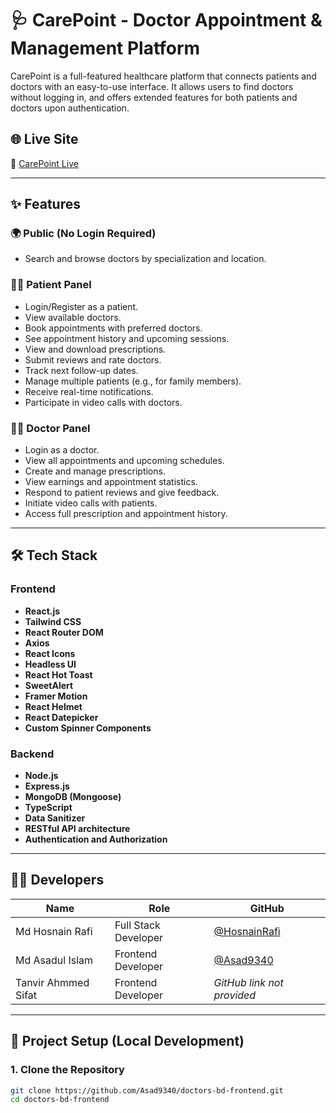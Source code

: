 # 🩺 CarePoint - Doctor Appointment & Management Platform

CarePoint is a full-featured healthcare platform that connects patients and doctors with an easy-to-use interface. It allows users to find doctors without logging in, and offers extended features for both patients and doctors upon authentication.

## 🌐 Live Site

🔗 [CarePoint Live](https://doctors-bd-frontend.vercel.app)

---

## ✨ Features

### 🌍 Public (No Login Required)
- Search and browse doctors by specialization and location.

### 👨‍⚕️ Patient Panel
- Login/Register as a patient.
- View available doctors.
- Book appointments with preferred doctors.
- See appointment history and upcoming sessions.
- View and download prescriptions.
- Submit reviews and rate doctors.
- Track next follow-up dates.
- Manage multiple patients (e.g., for family members).
- Receive real-time notifications.
- Participate in video calls with doctors.

### 🧑‍⚕️ Doctor Panel
- Login as a doctor.
- View all appointments and upcoming schedules.
- Create and manage prescriptions.
- View earnings and appointment statistics.
- Respond to patient reviews and give feedback.
- Initiate video calls with patients.
- Access full prescription and appointment history.

---

## 🛠️ Tech Stack

### Frontend
- **React.js**
- **Tailwind CSS**
- **React Router DOM**
- **Axios**
- **React Icons**
- **Headless UI**
- **React Hot Toast**
- **SweetAlert**
- **Framer Motion**
- **React Helmet**
- **React Datepicker**
- **Custom Spinner Components**

### Backend
- **Node.js**
- **Express.js**
- **MongoDB (Mongoose)**
- **TypeScript**
- **Data Sanitizer**
- **RESTful API architecture**
- **Authentication and Authorization**

---

## 👨‍💻 Developers

| Name | Role | GitHub |
|------|------|--------|
| Md Hosnain Rafi | Full Stack Developer | [@HosnainRafi](https://github.com/HosnainRafi) |
| Md Asadul Islam | Frontend Developer | [@Asad9340](https://github.com/Asad9340) |
| Tanvir Ahmmed Sifat | Frontend Developer | _GitHub link not provided_ |

---

## 📁 Project Setup (Local Development)

### 1. Clone the Repository

```bash
git clone https://github.com/Asad9340/doctors-bd-frontend.git
cd doctors-bd-frontend
